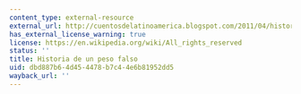 ```yaml
---
content_type: external-resource
external_url: http://cuentosdelatinoamerica.blogspot.com/2011/04/historia-de-un-peso-falso-manuel.html
has_external_license_warning: true
license: https://en.wikipedia.org/wiki/All_rights_reserved
status: ''
title: Historia de un peso falso
uid: dbd887b6-4d45-4478-b7c4-4e6b81952dd5
wayback_url: ''
---
```

